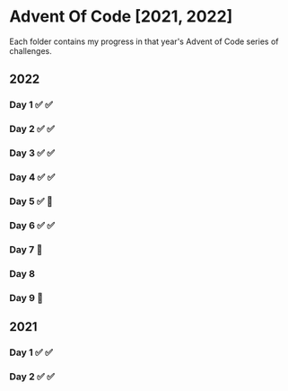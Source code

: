 # Advent Of Code [2021, 2022]


Each folder contains my progress in that year's Advent of Code series of challenges. 

## 2022
### Day 1 ✅ ✅ 
### Day 2 ✅ ✅ 
### Day 3 ✅ ✅ 
### Day 4 ✅ ✅ 
### Day 5 ✅ 🚧
### Day 6 ✅ ✅ 
### Day 7 🚧
### Day 8   
### Day 9 🚧


## 2021
### Day 1 ✅ ✅ 
### Day 2 ✅ ✅ 
